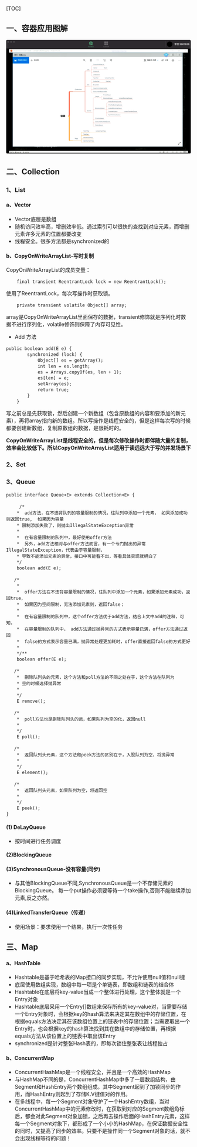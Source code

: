 [TOC]

## 一、容器应用图解

![容器](../image/容器.png)

## 二、Collection

### 1、List

#### a、Vector

+ Vector底层是数组
+ 随机访问效率高，增删效率低。通过索引可以很快的查找到对应元素，而增删元素许多元素的位置都要改变
+ 线程安全。很多方法都是synchronized的



#### b、CopyOnWriteArrayList-写时复制

CopyOnWriteArrayList的成员变量：

```
    final transient ReentrantLock lock = new ReentrantLock(); 
```

使用了ReentrantLock，每次写操作时获取锁。

```
    private transient volatile Object[] array;
```

array是CopyOnWriteArrayList里面保存的数据，transient修饰就是序列化时数据不进行序列化，volatile修饰则保障了内存可见性。

+ Add 方法

```
public boolean add(E e) {
        synchronized (lock) {
            Object[] es = getArray();
            int len = es.length;
            es = Arrays.copyOf(es, len + 1);
            es[len] = e;
            setArray(es);
            return true;
        }
    }
```

写之前总是先获取锁，然后创建一个新数组（包含原数组的内容和要添加的新元素），再将array指向新的数组。所以写操作是线程安全的，但是这样每次写的时候都要创建新数组，复制原数组的数据，是很耗时的。

**CopyOnWriteArrayList是线程安全的，但是每次修改操作时都伴随大量的复制，效率会比较低下。所以CopyOnWriteArrayList适用于读远远大于写的并发场景下**	





### 2、Set

### 3、Queue

```
public interface Queue<E> extends Collection<E> {
  
     /*
    *  add方法，在不违背队列的容量限制的情况，往队列中添加一个元素， 如果添加成功则返回true,  如果因为容量
    * 限制添加失败了，则抛出IllegalStateException异常    
    * 
    *  在有容量限制的队列中，最好使用offer方法
    *  另外，add方法相对与offer方法而言，有一个专门抛出的异常IllegalStateException，代表由于容量限制，
    * 导致不能添加元素的异常，接口中可能看不出，等看具体实现就明白了
    */
    boolean add(E e);

   /*
    *
    *  offer方法在不违背容量限制的情况，往队列中添加一个元素，如果添加元素成功，返回true，
    *  如果因为空间限制，无法添加元素则，返回false；
    *  
    *  在有容量限制的队列中，这个offer方法优于add方法，结合上文中add的注释，可知，
    *  在容量限制的队列中， add方法通过抛异常的方式表示容量已满，offer方法通过返回
    *  false的方式表示容量已满，抛异常处理更加耗时，offer直接返回false的方式更好
    * 
    */**
    boolean offer(E e);

   /*
    *  删除队列头的元素，这个方法和poll方法的不同之处在于，这个方法在队列为
    * 空的时候选择抛异常
    * 
    */
    E remove();

   /*
    *  poll方法也是删除队列头的远，如果队列为空的化，返回null
    * 
    */
    E poll();

   /*
    *  返回队列头元素，这个方法和peek方法的区别在于，入股队列为空，将抛异常
    * 
    */
    E element();

   /*
    *  返回队列头元素，如果队列为空，将返回空
    * 
    */
    E peek();
}
```



#### (1) DeLayQueue

+ 按时间进行任务调度

#### (2)BlockingQueue

#### (3)SynchronousQueue-没有容量(同步)

+ 与其他BlockingQueue不同,SynchronousQueue是一个不存储元素的BlockingQueue。
  每一个put操作必须要等待一个take操作,否则不能继续添加元素,反之亦然。

#### (4)LinkedTransferQueue（传递）

+ 使用场景：要求使用一个结果，执行一次性任务





## 三、Map

#### a、HashTable

+ Hashtable是基于哈希表的Map接口的同步实现，不允许使用null值和null键
+ 底层使用数组实现，数组中每一项是个单链表，即数组和链表的结合体
+ Hashtable在底层将key-value当成一个整体进行处理，这个整体就是一个Entry对象
+ Hashtable底层采用一个Entry[]数组来保存所有的key-value对，当需要存储一个Entry对象时，会根据key的hash算法来决定其在数组中的存储位置，在根据equals方法决定其在该数组位置上的链表中的存储位置；当需要取出一个Entry时，也会根据key的hash算法找到其在数组中的存储位置，再根据equals方法从该位置上的链表中取出该Entry
+ synchronized是针对整张Hash表的，即每次锁住整张表让线程独占



#### b、ConcurrentMap

+ ConcurrentHashMap是一个线程安全，并且是一个高效的HashMap
+ 与HashMap不同的是，ConcurrentHashMap中多了一层数组结构，由Segment和HashEntry两个数组组成。其中Segment起到了加锁同步的作用，而HashEntry则起到了存储K.V键值对的作用。
+ 在多线程中，每一个Segment对象守护了一个HashEntry数组，当对ConcurrentHashMap中的元素修改时，在获取到对应的Segment数组角标后，都会对此Segment对象加锁，之后再去操作后面的HashEntry元素，这样每一个Segment对象下，都形成了一个小小的HashMap，在保证数据安全性的同时，又提高了同步的效率。只要不是操作同一个Segment对象的话，就不会出现线程等待的问题！

